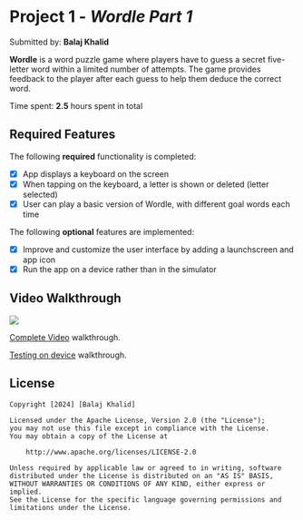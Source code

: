 # Project 1 - *Wordle Part 1*

Submitted by: **Balaj Khalid**

**Wordle** is a word puzzle game where players have to guess a secret five-letter word within a limited number of attempts. The game provides feedback to the player after each guess to help them deduce the correct word.

Time spent: **2.5** hours spent in total

## Required Features

The following **required** functionality is completed:

- [x] App displays a keyboard on the screen
- [x] When tapping on the keyboard, a letter is shown or deleted (letter selected)
- [x] User can play a basic version of Wordle, with different goal words each time

The following **optional** features are implemented:

- [x] Improve and customize the user interface by adding a launchscreen and app icon
- [x] Run the app on a device rather than in the simulator

## Video Walkthrough
<div>
    <a href="https://www.loom.com/share/0568b26c244342a3ae01cef5471d539e">
    </a>
    <a href="https://www.loom.com/share/0568b26c244342a3ae01cef5471d539e">
      <img style="max-width:300px;" src="https://cdn.loom.com/sessions/thumbnails/0568b26c244342a3ae01cef5471d539e-with-play.gif">
    </a>
  </div>

[Complete Video](https://www.loom.com/share/0568b26c244342a3ae01cef5471d539e?sid=5eb4a6d5-3a6d-45da-a344-6fa098def579) walkthrough. 

[Testing on device](https://imgur.com/a/hsjLWlW) walkthrough.


## License

    Copyright [2024] [Balaj Khalid]

    Licensed under the Apache License, Version 2.0 (the "License");
    you may not use this file except in compliance with the License.
    You may obtain a copy of the License at

        http://www.apache.org/licenses/LICENSE-2.0

    Unless required by applicable law or agreed to in writing, software
    distributed under the License is distributed on an "AS IS" BASIS,
    WITHOUT WARRANTIES OR CONDITIONS OF ANY KIND, either express or implied.
    See the License for the specific language governing permissions and
    limitations under the License.
